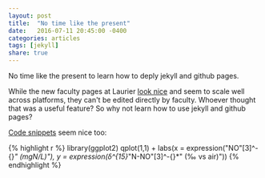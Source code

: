 ```yaml
---
layout: post
title:  "No time like the present"
date:   2016-07-11 20:45:00 -0400
categories: articles 
tags: [jekyll]
share: true
---
```

No time like the present to learn how to deply jekyll and github pages.

While the new faculty pages at Laurier [look nice](http://wlu.ca/faculty-profiles/arts/jason-venkiteswaran.html) and seem to scale well across platforms, they can't be edited directly by faculty. Whoever thought that was a useful feature? So why not learn how to use jekyll and github pages?

[Code snippets](http://rpubs.com/jasonvenkiteswaran/) seem nice too:

{% highlight r %}
library(ggplot2)
qplot(1,1) + labs(x = expression("NO"[3]^-{}*" (mgN/L)"),
                  y = expression(δ^{15}*"N-NO"[3]^-{}*" (‰ vs air)"))
{% endhighlight %}
